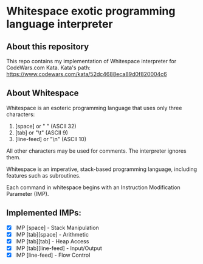 # Whitespace exotic programming language interpreter

## About this repository
This repo contains my implementation of Whitespace interpreter for CodeWars.com Kata.
Kata's path: https://www.codewars.com/kata/52dc4688eca89d0f820004c6

## About Whitespace

Whitespace is an esoteric programming language that uses only three characters:

1. [space] or " " (ASCII 32)
2. [tab] or "\t" (ASCII 9)
3. [line-feed] or "\n" (ASCII 10)

All other characters may be used for comments. The interpreter ignores them.

Whitespace is an imperative, stack-based programming language, including features such as subroutines.

Each command in whitespace begins with an Instruction Modification Parameter (IMP).

## Implemented IMPs:
- [x] IMP [space] - Stack Manipulation
- [x] IMP [tab][space] - Arithmetic
- [x] IMP [tab][tab] - Heap Access
- [x] IMP [tab][line-feed] - Input/Output
- [x] IMP [line-feed] - Flow Control
